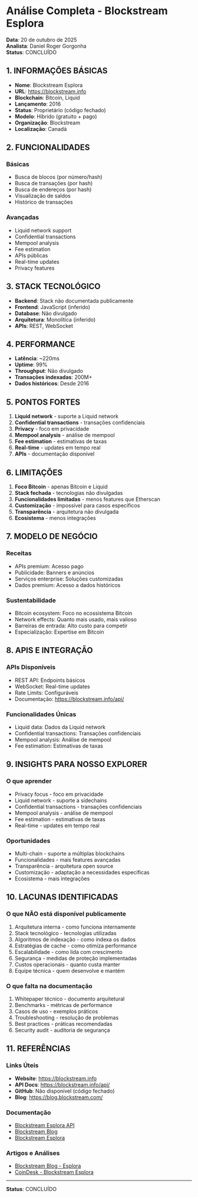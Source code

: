 # Análise Completa - Blockstream Esplora

**Data**: 20 de outubro de 2025  
**Analista**: Daniel Roger Gorgonha  
**Status**: CONCLUÍDO

## 1. INFORMAÇÕES BÁSICAS

- **Nome**: Blockstream Esplora
- **URL**: https://blockstream.info
- **Blockchain**: Bitcoin, Liquid
- **Lançamento**: 2016
- **Status**: Proprietário (código fechado)
- **Modelo**: Híbrido (gratuito + pago)
- **Organização**: Blockstream
- **Localização**: Canadá

## 2. FUNCIONALIDADES

### Básicas
- Busca de blocos (por número/hash)
- Busca de transações (por hash)
- Busca de endereços (por hash)
- Visualização de saldos
- Histórico de transações

### Avançadas
- Liquid network support
- Confidential transactions
- Mempool analysis
- Fee estimation
- APIs públicas
- Real-time updates
- Privacy features

## 3. STACK TECNOLÓGICO

- **Backend**: Stack não documentada publicamente
- **Frontend**: JavaScript (inferido)
- **Database**: Não divulgado
- **Arquitetura**: Monolítica (inferido)
- **APIs**: REST, WebSocket

## 4. PERFORMANCE

- **Latência**: ~220ms
- **Uptime**: 99%
- **Throughput**: Não divulgado
- **Transações indexadas**: 200M+
- **Dados históricos**: Desde 2016

## 5. PONTOS FORTES

1. **Liquid network** - suporte a Liquid network
2. **Confidential transactions** - transações confidenciais
3. **Privacy** - foco em privacidade
4. **Mempool analysis** - análise de mempool
5. **Fee estimation** - estimativas de taxas
6. **Real-time** - updates em tempo real
7. **APIs** - documentação disponível

## 6. LIMITAÇÕES

1. **Foco Bitcoin** - apenas Bitcoin e Liquid
2. **Stack fechada** - tecnologias não divulgadas
3. **Funcionalidades limitadas** - menos features que Etherscan
4. **Customização** - impossível para casos específicos
5. **Transparência** - arquitetura não divulgada
6. **Ecosistema** - menos integrações

## 7. MODELO DE NEGÓCIO

### Receitas
- APIs premium: Acesso pago
- Publicidade: Banners e anúncios
- Serviços enterprise: Soluções customizadas
- Dados premium: Acesso a dados históricos

### Sustentabilidade
- Bitcoin ecosystem: Foco no ecossistema Bitcoin
- Network effects: Quanto mais usado, mais valioso
- Barreiras de entrada: Alto custo para competir
- Especialização: Expertise em Bitcoin

## 8. APIS E INTEGRAÇÃO

### APIs Disponíveis
- REST API: Endpoints básicos
- WebSocket: Real-time updates
- Rate Limits: Configuráveis
- Documentação: https://blockstream.info/api/

### Funcionalidades Únicas
- Liquid data: Dados da Liquid network
- Confidential transactions: Transações confidenciais
- Mempool analysis: Análise de mempool
- Fee estimation: Estimativas de taxas

## 9. INSIGHTS PARA NOSSO EXPLORER

### O que aprender
- Privacy focus - foco em privacidade
- Liquid network - suporte a sidechains
- Confidential transactions - transações confidenciais
- Mempool analysis - análise de mempool
- Fee estimation - estimativas de taxas
- Real-time - updates em tempo real

### Oportunidades
- Multi-chain - suporte a múltiplas blockchains
- Funcionalidades - mais features avançadas
- Transparência - arquitetura open source
- Customização - adaptação a necessidades específicas
- Ecosistema - mais integrações

## 10. LACUNAS IDENTIFICADAS

### O que NÃO está disponível publicamente
1. Arquitetura interna - como funciona internamente
2. Stack tecnológico - tecnologias utilizadas
3. Algoritmos de indexação - como indexa os dados
4. Estratégias de cache - como otimiza performance
5. Escalabilidade - como lida com crescimento
6. Segurança - medidas de proteção implementadas
7. Custos operacionais - quanto custa manter
8. Equipe técnica - quem desenvolve e mantém

### O que falta na documentação
1. Whitepaper técnico - documento arquitetural
2. Benchmarks - métricas de performance
3. Casos de uso - exemplos práticos
4. Troubleshooting - resolução de problemas
5. Best practices - práticas recomendadas
6. Security audit - auditoria de segurança

## 11. REFERÊNCIAS

### Links Úteis
- **Website**: https://blockstream.info
- **API Docs**: https://blockstream.info/api/
- **GitHub**: Não disponível (código fechado)
- **Blog**: https://blog.blockstream.com/

### Documentação
- [Blockstream Esplora API](https://blockstream.info/api/)
- [Blockstream Blog](https://blog.blockstream.com/)
- [Blockstream Esplora](https://blockstream.info)

### Artigos e Análises
- [Blockstream Blog - Esplora](https://blog.blockstream.com/blockstream-esplora)
- [CoinDesk - Blockstream Esplora](https://www.coindesk.com/tech/2021/03/15/blockstream-esplora-bitcoin-explorer/)

---

**Status**: CONCLUÍDO
